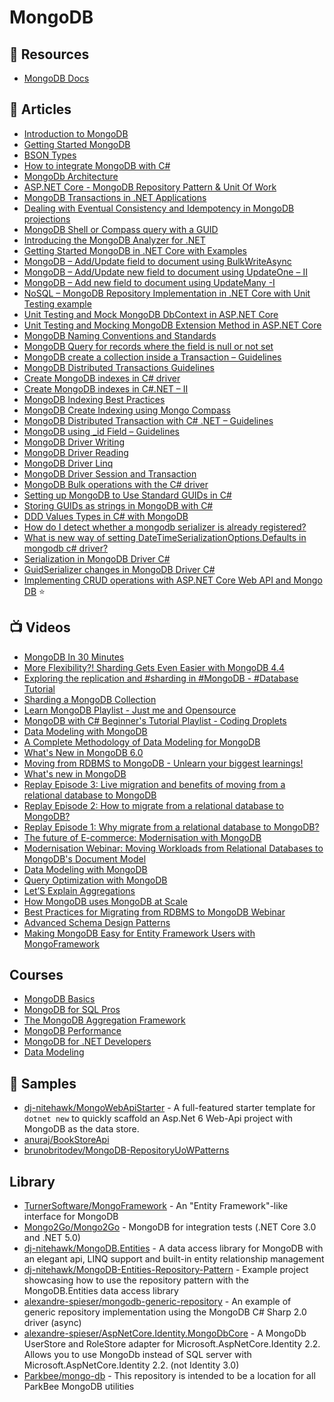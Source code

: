 # MongoDB

## 📘 Resources
- [MongoDB Docs](https://docs.mongodb.com/)

## 📕 Articles
- [Introduction to MongoDB](https://www.mongodb.com/docs/manual/introduction/)
- [Getting Started MongoDB](https://www.mongodb.com/docs/manual/tutorial/getting-started/)
- [BSON Types](https://www.mongodb.com/docs/manual/reference/bson-types/)
- [How to integrate MongoDB with C#](https://www.code4it.dev/blog/mongodb-introduction-with-csharp)
- [MongoDb Architecture](http://horicky.blogspot.com/2012/04/mongodb-architecture.html)
- [ASP.NET Core - MongoDB Repository Pattern & Unit Of Work](https://www.brunobrito.net.br/aspnet-core-mongodb-unit-of-work/)
- [MongoDB Transactions in .NET Applications](https://exceptionnotfound.net/transactions-in-mongodb-for-net/)
- [Dealing with Eventual Consistency and Idempotency in MongoDB projections](https://event-driven.io/en/dealing_with_eventual_consistency_and_idempotency_in_mongodb_projections/)
- [MongoDB Shell or Compass query with a GUID](https://blog.georgekosmidis.net/2021/11/29/mongodb-shell-or-compass-query-with-a-guid/)
- [Introducing the MongoDB Analyzer for .NET](https://www.mongodb.com/developer/article/introducing-mongodb-analyzer-dotnet/)
- [Getting Started MongoDB in .NET Core with Examples](https://www.thecodebuzz.com/mongodb-c-driver-net-core-examples-getting-started/)
- [MongoDB – Add/Update field to document using BulkWriteAsync](https://www.thecodebuzz.com/mongodb-add-update-field-to-document-bulkwriteasync-asynchronous/)
- [MongoDB – Add/Update new field to document using UpdateOne – II](https://www.thecodebuzz.com/mongodb-add-update-field-to-document-in-mongodb-collection/)
- [MongoDB – Add new field to document using UpdateMany -I](https://www.thecodebuzz.com/mongodb-add-new-field-every-document-in-mongodb-collection/)
- [NoSQL – MongoDB Repository Implementation in .NET Core with Unit Testing example](https://www.thecodebuzz.com/mongodb-repository-implementation-unit-testing-net-core-example/)
- [Unit Testing and Mock MongoDB DbContext in ASP.NET Core](https://www.thecodebuzz.com/unit-testing-mocking-dbcontext-mongo-db-asp-net-core/)
- [Unit Testing and Mocking MongoDB Extension Method in ASP.NET Core](https://www.thecodebuzz.com/mongodb-driver-mocking-unit-testing-iasynccursor-async-method-part1/)
- [MongoDB Naming Conventions and Standards](https://www.thecodebuzz.com/mongo-db-naming-conventions-standards-guidelines/)
- [MongoDB Query for records where the field is null or not set](https://www.thecodebuzz.com/mongodb-query-field-is-null-or-not-set-mongo-shell-compass/)
- [MongoDB create a collection inside a Transaction – Guidelines](https://www.thecodebuzz.com/mongodb-create-a-collection-inside-a-transaction-create-index/)
- [MongoDB Distributed Transactions Guidelines](https://www.thecodebuzz.com/mongodb-distributed-transactions-guidelines/)
- [Create MongoDB indexes in C# driver](https://www.thecodebuzz.com/mongodb-unique-index-compound-index-csharp-driver/)
- [Create MongoDB indexes in C#.NET – II](https://www.thecodebuzz.com/create-mongodb-indexes-csharp-net/)
- [MongoDB Indexing Best Practices](https://www.thecodebuzz.com/mongodb-indexes-performance-guidelines-and-best-practices/)
- [MongoDB Create Indexing using Mongo Compass](https://www.thecodebuzz.com/mongodb-create-indexes-mongo-compass-ui/)
- [MongoDB Distributed Transaction with C# .NET – Guidelines](https://www.thecodebuzz.com/mongodb-distributed-transaction-acid-csharp-driver-aspnetcore/)
- [MongoDB using _id Field – Guidelines](https://www.thecodebuzz.com/mongodb-id-field-security-best-practices-guidelines/)
- [MongoDB Driver Writing](https://mongodb.github.io/mongo-csharp-driver/2.7/reference/driver/crud/writing/)
- [MongoDB Driver Reading](https://mongodb.github.io/mongo-csharp-driver/2.7/reference/driver/crud/reading/)
- [MongoDB Driver Linq](https://mongodb.github.io/mongo-csharp-driver/2.7/reference/driver/crud/linq/)
- [MongoDB Driver Session and Transaction](https://mongodb.github.io/mongo-csharp-driver/2.7/reference/driver/crud/sessions_and_transactions/)
- [MongoDB Bulk operations with the C# driver](https://fgambarino.com/c-sharp-mongo-bulk-write/)
- [Setting up MongoDB to Use Standard GUIDs in C#](https://kevsoft.net/2022/02/18/setting-up-mongodb-to-use-standard-guids-in-csharp.html)
- [Storing GUIDs as strings in MongoDB with C#](https://kevsoft.net/2020/06/25/storing-guids-as-strings-in-mongodb-with-csharp.html)
- [DDD Values Types in C# with MongoDB](https://kevsoft.net/2022/01/03/ddd-values-types-in-csharp-with-mongodb.html)
- [How do I detect whether a mongodb serializer is already registered?](https://stackoverflow.com/questions/21386347/how-do-i-detect-whether-a-mongodb-serializer-is-already-registered)
- [What is new way of setting DateTimeSerializationOptions.Defaults in mongodb c# driver?](https://stackoverflow.com/questions/16185262/what-is-new-way-of-setting-datetimeserializationoptions-defaults-in-mongodb-c-sh)
- [Serialization in MongoDB Driver C#](http://mongodb.github.io/mongo-csharp-driver/2.18/reference/bson/serialization/)
- [GuidSerializer changes in MongoDB Driver C# ](http://mongodb.github.io/mongo-csharp-driver/2.18/reference/bson/guidserialization/serializerchanges/guidserializerchanges/)
- [Implementing CRUD operations with ASP.NET Core Web API and Mongo DB](https://dotnetthoughts.net/implementing-crud-operations-with-webapi-and-mongodb/) ⭐

## 📺 Videos
- [MongoDB In 30 Minutes](https://www.youtube.com/watch?v=pWbMrx5rVBE)
- [More Flexibility?! Sharding Gets Even Easier with MongoDB 4.4](https://www.youtube.com/watch?v=wGgMnJQunEc)
- [Exploring the replication and #sharding in #MongoDB - #Database Tutorial](https://www.youtube.com/watch?v=oH-gQ4JdXQc)
- [Sharding a MongoDB Collection](https://www.youtube.com/watch?v=Rwg26U0Zs1o)
- [Learn MongoDB Playlist - Just me and Opensource](https://www.youtube.com/playlist?list=PL34sAs7_26wPvZJqUJhjyNtm7UedWR8Ps)
- [MongoDB with C# Beginner's Tutorial Playlist - Coding Droplets](https://www.youtube.com/playlist?list=PLzewa6pjbr3JgaEaUDXWXm_bgjtQPjzFE)
- [Data Modeling with MongoDB](https://www.youtube.com/watch?v=3GHZd0zv170)
- [A Complete Methodology of Data Modeling for MongoDB](https://www.youtube.com/watch?v=DUCvYbcgGsQ)
- [What's New in MongoDB 6.0](https://www.youtube.com/watch?v=ShDocHg32kU)
- [Moving from RDBMS to MongoDB - Unlearn your biggest learnings!](https://www.youtube.com/watch?v=XTAZ3m_hqWs)
- [What's new in MongoDB](https://www.mongodb.com/presentations/what-s-new-in-mongo-db-english)
- [Replay Episode 3: Live migration and benefits of moving from a relational database to MongoDB](https://www.mongodb.com/presentations/replay-episode-3-live-migration-and-benefits-of-migration)
- [Replay Episode 2: How to migrate from a relational database to MongoDB?](https://www.mongodb.com/presentations/replay-episode-2-how-to-migrate-from-a-relational-database-to-mongodb)
- [Replay Episode 1: Why migrate from a relational database to MongoDB?](https://www.mongodb.com/presentations/replay-episode-1-why-migrate-from-a-relational-database-to-mongodb)
- [The future of E-commerce: Modernisation with MongoDB](https://www.mongodb.com/presentations/the-future-of-e-commerce-modernisation-with-mongodb)
- [Modernisation Webinar: Moving Workloads from Relational Databases to MongoDB's Document Model](https://www.mongodb.com/presentation/modernisation-webinar-english)
- [Data Modeling with MongoDB](https://www.mongodb.com/presentation/data-modelling-with-mongodb)
- [Query Optimization with MongoDB](https://www.mongodb.com/presentation/query-optimisation-with-mongodb)
- [Let’S Explain Aggregations](https://www.mongodb.com/presentations/lets-explain-aggregations-amer)
- [How MongoDB uses MongoDB at Scale](https://www.mongodb.com/presentations/how-mongodb-uses-mongodb-at-scale)
- [Best Practices for Migrating from RDBMS to MongoDB Webinar](https://www.mongodb.com/presentations/migrating-from-rdbms-to-mongodb-webinar-hk)
- [Advanced Schema Design Patterns](https://www.youtube.com/watch?v=bxw1AkH2aM4)
- [Making MongoDB Easy for Entity Framework Users with MongoFramework](https://www.youtube.com/watch?v=qsFyJSCz50Q)

## Courses
- [MongoDB Basics](https://university.mongodb.com/courses/M001/about)
- [MongoDB for SQL Pros](https://university.mongodb.com/courses/M100/about)
- [The MongoDB Aggregation Framework](https://university.mongodb.com/courses/M121/about)
- [MongoDB Performance](https://university.mongodb.com/courses/M201/about)
- [MongoDB for .NET Developers](https://university.mongodb.com/courses/M220N/about)
- [Data Modeling](https://university.mongodb.com/courses/M320/about)

## 🚀 Samples
- [dj-nitehawk/MongoWebApiStarter](https://github.com/dj-nitehawk/MongoWebApiStarter) - A full-featured starter template for `dotnet new` to quickly scaffold an Asp.Net 6 Web-Api project with MongoDB as the data store.
- [anuraj/BookStoreApi](https://github.com/anuraj/BookStoreApi)
- [brunobritodev/MongoDB-RepositoryUoWPatterns](https://github.com/brunobritodev/MongoDB-RepositoryUoWPatterns)

## Library
- [TurnerSoftware/MongoFramework](https://github.com/TurnerSoftware/MongoFramework) - An "Entity Framework"-like interface for MongoDB
- [Mongo2Go/Mongo2Go](https://github.com/Mongo2Go/Mongo2Go) - MongoDB for integration tests (.NET Core 3.0 and .NET 5.0)
- [dj-nitehawk/MongoDB.Entities](https://github.com/dj-nitehawk/MongoDB.Entities) - A data access library for MongoDB with an elegant api, LINQ support and built-in entity relationship management
- [dj-nitehawk/MongoDB-Entities-Repository-Pattern](https://github.com/dj-nitehawk/MongoDB-Entities-Repository-Pattern) - Example project showcasing how to use the repository pattern with the MongoDB.Entities data access library
- [alexandre-spieser/mongodb-generic-repository](https://github.com/alexandre-spieser/mongodb-generic-repository) - An example of generic repository implementation using the MongoDB C# Sharp 2.0 driver (async)
- [alexandre-spieser/AspNetCore.Identity.MongoDbCore](https://github.com/alexandre-spieser/AspNetCore.Identity.MongoDbCore) - A MongoDb UserStore and RoleStore adapter for Microsoft.AspNetCore.Identity 2.2. Allows you to use MongoDb instead of SQL server with Microsoft.AspNetCore.Identity 2.2. (not Identity 3.0)
- [Parkbee/mongo-db](https://github.com/Parkbee/mongo-db) - This repository is intended to be a location for all ParkBee MongoDB utilities
